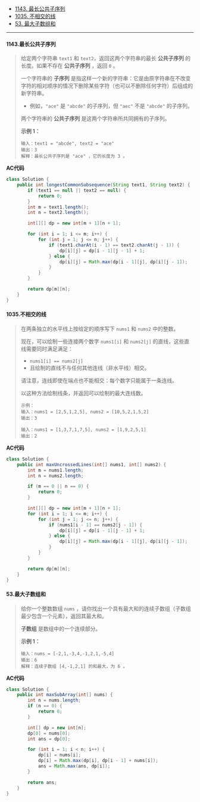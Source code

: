 -  [1143. 最长公共子序列](https://leetcode.cn/problems/longest-common-subsequence/)
-  [1035. 不相交的线](https://leetcode.cn/problems/uncrossed-lines/)
-  [53. 最大子数组和](https://leetcode.cn/problems/maximum-subarray/)

----

#### 1143.最长公共子序列

>给定两个字符串 `text1` 和 `text2`，返回这两个字符串的最长 **公共子序列** 的长度。如果不存在 **公共子序列** ，返回 `0` 。
>
>一个字符串的 **子序列** 是指这样一个新的字符串：它是由原字符串在不改变字符的相对顺序的情况下删除某些字符（也可以不删除任何字符）后组成的新字符串。
>
>- 例如，`"ace"` 是 `"abcde"` 的子序列，但 `"aec"` 不是 `"abcde"` 的子序列。
>
>两个字符串的 **公共子序列** 是这两个字符串所共同拥有的子序列。
>
>**示例 1：**
>
>```
>输入：text1 = "abcde", text2 = "ace" 
>输出：3  
>解释：最长公共子序列是 "ace" ，它的长度为 3 。
>```

**AC代码**

```java
class Solution {
    public int longestCommonSubsequence(String text1, String text2) {
        if (text1 == null || text2 == null) {
            return 0;
        }
        int m = text1.length();
        int n = text2.length();

        int[][] dp = new int[m + 1][n + 1];

        for (int i = 1; i <= m; i++) {
            for (int j = 1; j <= n; j++) {
                if (text1.charAt(i - 1) == text2.charAt(j - 1)) {
                    dp[i][j] = dp[i - 1][j - 1] + 1;
                } else {
                    dp[i][j] = Math.max(dp[i - 1][j], dp[i][j - 1]);
                }
            }
        }

        return dp[m][n];
    }
}
```



#### 1035.不相交的线

>在两条独立的水平线上按给定的顺序写下 `nums1` 和 `nums2` 中的整数。
>
>现在，可以绘制一些连接两个数字 `nums1[i]` 和 `nums2[j]` 的直线，这些直线需要同时满足满足：
>
>-  `nums1[i] == nums2[j]`
>- 且绘制的直线不与任何其他连线（非水平线）相交。
>
>请注意，连线即使在端点也不能相交：每个数字只能属于一条连线。
>
>以这种方法绘制线条，并返回可以绘制的最大连线数。
>
>```
>示例：
>输入：nums1 = [2,5,1,2,5], nums2 = [10,5,2,1,5,2]
>输出：3
>
>输入：nums1 = [1,3,7,1,7,5], nums2 = [1,9,2,5,1]
>输出：2
>```

**AC代码**

```java
class Solution {
    public int maxUncrossedLines(int[] nums1, int[] nums2) {
        int m = nums1.length;
        int n = nums2.length;

        if (m == 0 || n == 0) {
            return 0;
        }

        int[][] dp = new int[m + 1][n + 1];
        for (int i = 1; i <= m; i++) {
            for (int j = 1; j <= n; j++) {
                if (nums1[i - 1] == nums2[j - 1]) {
                    dp[i][j] = dp[i - 1][j - 1] + 1;
                } else {
                    dp[i][j] = Math.max(dp[i - 1][j], dp[i][j - 1]);
                }
            }
        }

        return dp[m][n];
    }
}
```



#### 53.最大子数组和

>给你一个整数数组 `nums` ，请你找出一个具有最大和的连续子数组（子数组最少包含一个元素），返回其最大和。
>
>**子数组** 是数组中的一个连续部分。
>
>**示例 1：**
>
>```
>输入：nums = [-2,1,-3,4,-1,2,1,-5,4]
>输出：6
>解释：连续子数组 [4,-1,2,1] 的和最大，为 6 。
>```

**AC代码**

```java
class Solution {
    public int maxSubArray(int[] nums) {
        int n = nums.length;
        if (n == 0) {
            return 0;
        }

        int[] dp = new int[n];
        dp[0] = nums[0];
        int ans = dp[0];

        for (int i = 1; i < n; i++) {
            dp[i] = nums[i];
            dp[i] = Math.max(dp[i], dp[i - 1] + nums[i]);
            ans = Math.max(ans, dp[i]);
        }

        return ans;
    }
}
```

